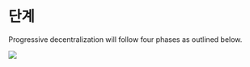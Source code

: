 # 단계

Progressive decentralization will follow four phases as outlined below.

![](../.gitbook/assets/ousd_docs_graphics_2%20%282%29.png)

